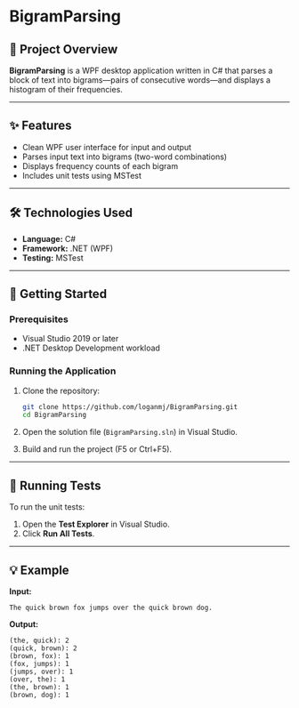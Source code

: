 # BigramParsing

## 📘 Project Overview

**BigramParsing** is a WPF desktop application written in C# that parses a block of text into bigrams—pairs of consecutive words—and displays a histogram of their frequencies.

---

## ✨ Features

- Clean WPF user interface for input and output
- Parses input text into bigrams (two-word combinations)
- Displays frequency counts of each bigram
- Includes unit tests using MSTest

---

## 🛠️ Technologies Used

- **Language:** C#
- **Framework:** .NET (WPF)
- **Testing:** MSTest

---

## 🚀 Getting Started

### Prerequisites

- Visual Studio 2019 or later
- .NET Desktop Development workload

### Running the Application

1. Clone the repository:
   ```bash
   git clone https://github.com/loganmj/BigramParsing.git
   cd BigramParsing
   ```

2. Open the solution file (`BigramParsing.sln`) in Visual Studio.

3. Build and run the project (F5 or Ctrl+F5).

---

## 🧪 Running Tests

To run the unit tests:

1. Open the **Test Explorer** in Visual Studio.
2. Click **Run All Tests**.

---

## 💡 Example

**Input:**
```
The quick brown fox jumps over the quick brown dog.
```

**Output:**
```
(the, quick): 2
(quick, brown): 2
(brown, fox): 1
(fox, jumps): 1
(jumps, over): 1
(over, the): 1
(the, brown): 1
(brown, dog): 1
